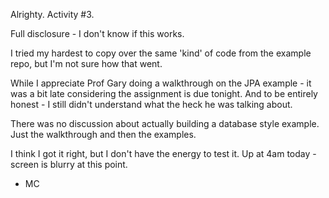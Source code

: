 Alrighty. Activity #3. 


Full disclosure - I don't know if this works. 

I tried my hardest to copy over the same 'kind' of code from the example repo, but I'm not sure how that went. 

While I appreciate Prof Gary doing a walkthrough on the JPA example - it was a bit late considering the assignment is due tonight. And to be entirely honest - I still didn't understand what the heck he was talking about. 

There was no discussion about actually building a database style example. Just the walkthrough and then the examples. 

I think I got it right, but I don't have the energy to test it. Up at 4am today - screen is blurry at this point. 

- MC